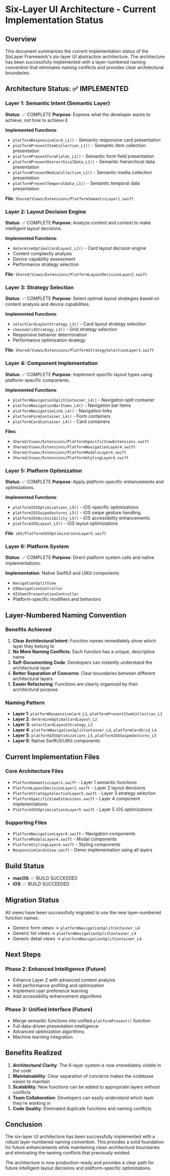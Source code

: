 # Six-Layer UI Architecture - Current Implementation Status

## Overview

This document summarizes the current implementation status of the SixLayer Framework's six-layer UI abstraction architecture. The architecture has been successfully implemented with a layer-numbered naming convention that eliminates naming conflicts and provides clear architectural boundaries.

## Architecture Status: ✅ IMPLEMENTED

### Layer 1: Semantic Intent (Semantic Layer)
**Status**: ✅ COMPLETE
**Purpose**: Express what the developer wants to achieve, not how to achieve it.

**Implemented Functions**:
- `platformResponsiveCard_L1()` - Semantic responsive card presentation
- `platformPresentItemCollection_L1()` - Semantic item collection presentation
- `platformPresentFormFields_L1()` - Semantic form field presentation
- `platformPresentHierarchicalData_L1()` - Semantic hierarchical data presentation
- `platformPresentMediaCollection_L1()` - Semantic media collection presentation
- `platformPresentTemporalData_L1()` - Semantic temporal data presentation

**File**: `Shared/Views/Extensions/PlatformSemanticLayer1.swift`

### Layer 2: Layout Decision Engine
**Status**: ✅ COMPLETE
**Purpose**: Analyze content and context to make intelligent layout decisions.

**Implemented Functions**:
- `determineOptimalCardLayout_L2()` - Card layout decision engine
- Content complexity analysis
- Device capability assessment
- Performance strategy selection

**File**: `Shared/Views/Extensions/PlatformLayoutDecisionLayer2.swift`

### Layer 3: Strategy Selection
**Status**: ✅ COMPLETE
**Purpose**: Select optimal layout strategies based on content analysis and device capabilities.

**Implemented Functions**:
- `selectCardLayoutStrategy_L3()` - Card layout strategy selection
- `chooseGridStrategy_L3()` - Grid strategy selection
- Responsive behavior determination
- Performance optimization strategy

**File**: `Shared/Views/Extensions/PlatformStrategySelectionLayer3.swift`

### Layer 4: Component Implementation
**Status**: ✅ COMPLETE
**Purpose**: Implement specific layout types using platform-specific components.

**Implemented Functions**:
- `platformNavigationSplitContainer_L4()` - Navigation split container
- `platformNavigationBarItems_L4()` - Navigation bar items
- `platformNavigationLink_L4()` - Navigation links
- `platformFormContainer_L4()` - Form containers
- `platformCardContainer_L4()` - Card containers

**Files**: 
- `Shared/Views/Extensions/PlatformSpecificViewExtensions.swift`
- `Shared/Views/Extensions/PlatformNavigationLayer4.swift`
- `Shared/Views/Extensions/PlatformModalsLayer4.swift`
- `Shared/Views/Extensions/PlatformStylingLayer4.swift`

### Layer 5: Platform Optimization
**Status**: ✅ COMPLETE
**Purpose**: Apply platform-specific enhancements and optimizations.

**Implemented Functions**:
- `platformIOSOptimizations_L5()` - iOS-specific optimizations
- `platformIOSSwipeGestures_L5()` - iOS swipe gesture handling
- `platformIOSAccessibility_L5()` - iOS accessibility enhancements
- `platformIOSLayout_L5()` - iOS layout optimizations

**File**: `iOS/PlatformIOSOptimizationsLayer5.swift`

### Layer 6: Platform System
**Status**: ✅ COMPLETE
**Purpose**: Direct platform system calls and native implementations.

**Implementation**: Native SwiftUI and UIKit components
- `NavigationSplitView`
- `UINavigationController`
- `UISheetPresentationController`
- Platform-specific modifiers and behaviors

## Layer-Numbered Naming Convention

### Benefits Achieved
1. **Clear Architectural Intent**: Function names immediately show which layer they belong to
2. **No More Naming Conflicts**: Each function has a unique, descriptive name
3. **Self-Documenting Code**: Developers can instantly understand the architectural layer
4. **Better Separation of Concerns**: Clear boundaries between different architectural layers
5. **Easier Refactoring**: Functions are clearly organized by their architectural purpose

### Naming Pattern
- **Layer 1**: `platformResponsiveCard_L1`, `platformPresentItemCollection_L1`
- **Layer 2**: `determineOptimalCardLayout_L2`
- **Layer 3**: `selectCardLayoutStrategy_L3`
- **Layer 4**: `platformNavigationSplitContainer_L4`, `platformCardGrid_L4`
- **Layer 5**: `platformIOSOptimizations_L5`, `platformIOSSwipeGestures_L5`
- **Layer 6**: Native SwiftUI/UIKit components

## Current Implementation Files

### Core Architecture Files
- `PlatformSemanticLayer1.swift` - Layer 1 semantic functions
- `PlatformLayoutDecisionLayer2.swift` - Layer 2 layout decisions
- `PlatformStrategySelectionLayer3.swift` - Layer 3 strategy selection
- `PlatformSpecificViewExtensions.swift` - Layer 4 component implementations
- `PlatformIOSOptimizationsLayer5.swift` - Layer 5 iOS optimizations

### Supporting Files
- `PlatformNavigationLayer4.swift` - Navigation components
- `PlatformModalsLayer4.swift` - Modal components
- `PlatformStylingLayer4.swift` - Styling components
- `ResponsiveCardsView.swift` - Demo implementation using all layers

## Build Status

- **macOS**: ✅ BUILD SUCCEEDED
- **iOS**: ✅ BUILD SUCCEEDED

## Migration Status

All views have been successfully migrated to use the new layer-numbered function names:
- Generic form views → `platformNavigationSplitContainer_L4`
- Generic list views → `platformNavigationSplitContainer_L4`
- Generic detail views → `platformNavigationSplitContainer_L4`

## Next Steps

### Phase 2: Enhanced Intelligence (Future)
- Enhance Layer 2 with advanced content analysis
- Add performance profiling and optimization
- Implement user preference learning
- Add accessibility enhancement algorithms

### Phase 3: Unified Interface (Future)
- Merge semantic functions into unified `platformPresent()` function
- Full data-driven presentation intelligence
- Advanced optimization algorithms
- Machine learning integration

## Benefits Realized

1. **Architectural Clarity**: The 6-layer system is now immediately visible in the code
2. **Maintainability**: Clear separation of concerns makes the codebase easier to maintain
3. **Scalability**: New functions can be added to appropriate layers without conflicts
4. **Team Collaboration**: Developers can easily understand which layer they're working in
5. **Code Quality**: Eliminated duplicate functions and naming conflicts

## Conclusion

The six-layer UI architecture has been successfully implemented with a robust layer-numbered naming convention. This provides a solid foundation for future enhancements while maintaining clean architectural boundaries and eliminating the naming conflicts that previously existed.

The architecture is now production-ready and provides a clear path for future intelligent layout decisions and platform-specific optimizations.





